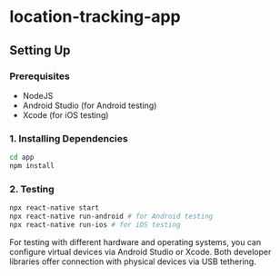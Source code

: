 # location-tracking-app
## Setting Up
### Prerequisites
* NodeJS
* Android Studio (for Android testing)
* Xcode (for iOS testing)
### 1. Installing Dependencies
```bash
cd app
npm install
```
### 2. Testing
```bash
npx react-native start
npx react-native run-android # for Android testing
npx react-native run-ios # for iOS testing
```
For testing with different hardware and operating systems, you can configure virtual devices via Android Studio or Xcode. Both developer libraries offer connection with physical devices via USB tethering.
